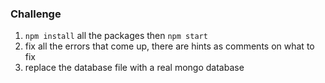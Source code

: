 ### Challenge

1. `npm install` all the packages then `npm start`
2. fix all the errors that come up, there are hints as comments on what to fix 
3. replace the database file with a real mongo database